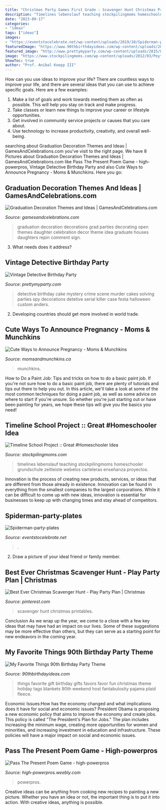 ```yaml
---
title: "Christmas Party Games First Grade : Scavenger Hunt Christmas Printables"
description: "Timelines lebenslauf teaching stockpilingmoms homeschooler grundschule zeitleiste webelos carteleras enseñanza proyectos"
date: "2023-09-17"
categories:
- "ideas"
tags: ["ideas"]
images:
- "https://eventstocelebrate.net/wp-content/uploads/2019/10/Spiderman-party-plates.jpeg"
featuredImage: "https://www.90thbirthdayideas.com/wp-content/uploads/2016/10/Youre-My-Favorite-Free-Printable-Party-Favor-Gift-Tags.jpg"
featured_image: "http://www.prettymyparty.com/wp-content/uploads/2015/03/Detective-Party-Cake.jpg"
image: "https://www.stockpilingmoms.com/wp-content/uploads/2012/03/PeytonsTimelineProject.jpg"
ShowToc: true
author: "Prof. Anibal Koepp III"
---
```



How can you use ideas to improve your life?
There are countless ways to improve your life, and there are several ideas that you can use to achieve specific goals. Here are a few examples: 
1. Make a list of goals and work towards meeting them as often as possible. This will help you stay on track and make progress.
2. Take classes or learn new things to improve your career or lifestyle opportunities.
3. Get involved in community service projects or causes that you care about.
4. Use technology to increase productivity, creativity, and overall well-being.

	

		
searching about Graduation Decoration Themes and Ideas | GamesAndCelebrations.com you've visit to the right page. We have 8 Pictures about Graduation Decoration Themes and Ideas | GamesAndCelebrations.com like Pass The Present Poem Game - high-powerpros, Vintage Detective Birthday Party and also Cute Ways to Announce Pregnancy - Moms &amp; Munchkins. Here you go:
		
    
## Graduation Decoration Themes And Ideas | GamesAndCelebrations.com

<img loading=lazy src="http://www.gamesandcelebrations.com/wp-content/uploads/2017/03/Graduation-Decorations.jpg" onerror="this.onerror=null;this.src='https://tse1.mm.bing.net/th?id=OIP.IfYv3gnFRV0aDjTg9V_IkgHaFj&amp;pid=15.1';" alt="Graduation Decoration Themes and Ideas | GamesAndCelebrations.com">

_Source: gamesandcelebrations.com_

>graduation decoration decorations grad parties decorating open themes daughter celebration decor theme idea graduate houses daughters repin comment sign. 

	

3) What needs does it address?

    
## Vintage Detective Birthday Party

<img loading=lazy src="http://www.prettymyparty.com/wp-content/uploads/2015/03/Detective-Party-Cake.jpg" onerror="this.onerror=null;this.src='https://tse2.mm.bing.net/th?id=OIP.VtaygBjRsoduh8qICiE3EwHaLD&amp;pid=15.1';" alt="Vintage Detective Birthday Party">

_Source: prettymyparty.com_

>detective birthday cake mystery crime scene murder cakes solving parties spy decorations detetive serial killer case festa halloween custom anders. 

	

2. Developing countries should get more involved in world trade.

    
## Cute Ways To Announce Pregnancy - Moms &amp; Munchkins

<img loading=lazy src="https://www.momsandmunchkins.ca/wp-content/uploads/2012/09/cute-ways-to-announce-pregnancy.jpg" onerror="this.onerror=null;this.src='https://tse3.mm.bing.net/th?id=OIP.3wDhNxWOyAcUFzdpIgsM2gHaF8&amp;pid=15.1';" alt="Cute Ways to Announce Pregnancy - Moms &amp; Munchkins">

_Source: momsandmunchkins.ca_

>munchkins. 

	

How to Do a Paint Job: Tips and tricks on how to do a basic paint job.
If you're not sure how to do a basic paint job, there are plenty of tutorials and tips out there to help you out. In this article, we'll take a look at some of the most common techniques for doing a paint job, as well as some advice on where to start if you're unsure. So whether you're just starting out or have been painting for years, we hope these tips will give you the basics you need!

    
## Timeline School Project :: Great #Homeschooler Idea

<img loading=lazy src="https://www.stockpilingmoms.com/wp-content/uploads/2012/03/PeytonsTimelineProject.jpg" onerror="this.onerror=null;this.src='https://tse2.mm.bing.net/th?id=OIP.5_7dVlnkrn3FdrZfjmTvKQHaLK&amp;pid=15.1';" alt="Timeline School Project :: Great #Homeschooler Idea">

_Source: stockpilingmoms.com_

>timelines lebenslauf teaching stockpilingmoms homeschooler grundschule zeitleiste webelos carteleras enseñanza proyectos. 

	

Innovation is the process of creating new products, services, or ideas that are different from those already in existence. Innovation can be found in everything from the smallest companies to the largest corporations. While it can be difficult to come up with new ideas, innovation is essential for businesses to keep up with changing times and stay ahead of competitors.

    
## Spiderman-party-plates

<img loading=lazy src="https://eventstocelebrate.net/wp-content/uploads/2019/10/Spiderman-party-plates.jpeg" onerror="this.onerror=null;this.src='https://tse2.mm.bing.net/th?id=OIP.u2kTs39kZAvpus62ghl0SAHaJ4&amp;pid=15.1';" alt="Spiderman-party-plates">

_Source: eventstocelebrate.net_

>. 

	

2. Draw a picture of your ideal friend or family member.

    
## Best Ever Christmas Scavenger Hunt - Play Party Plan | Christmas

<img loading=lazy src="https://i.pinimg.com/736x/c9/32/9d/c9329d61a1db6224b719a0afe26eecd6.jpg" onerror="this.onerror=null;this.src='https://tse2.mm.bing.net/th?id=OIP.YWcZG8bbngzHm0TP7WT5iQHaMm&amp;pid=15.1';" alt="Best Ever Christmas Scavenger Hunt - Play Party Plan | Christmas">

_Source: pinterest.com_

>scavenger hunt christmas printables. 

	

Conclusion
As we wrap up the year, we come to a close with a few key ideas that may have had an impact on our lives. Some of these suggestions may be more effective than others, but they can serve as a starting point for new endeavors in the coming year.

    
## My Favorite Things 90th Birthday Party Theme

<img loading=lazy src="https://www.90thbirthdayideas.com/wp-content/uploads/2016/10/Youre-My-Favorite-Free-Printable-Party-Favor-Gift-Tags.jpg" onerror="this.onerror=null;this.src='https://tse3.mm.bing.net/th?id=OIP.qjUdljzMODP8haATUdIfKgHaLF&amp;pid=15.1';" alt="My Favorite Things 90th Birthday Party Theme">

_Source: 90thbirthdayideas.com_

>things favorite gift birthday gifts favors favor fun christmas theme holiday tags blankets 90th weekend host fantabulosity pajama plaid fleece. 

	

Economic Issues:How has the economy changed and what implications does it have for social and economic issues?
President Obama is proposing a new economic policy that aims to improve the economy and create jobs. This policy is called "The President's Plan for Jobs." The plan includes increasing the minimum wage, creating more opportunities for women and minorities, and increasing investment in education and infrastructure. These policies will have a major impact on social and economic issues.

    
## Pass The Present Poem Game - High-powerpros

<img loading=lazy src="http://high-powerpros.weebly.com/uploads/1/2/4/1/124186493/933251053.jpg" onerror="this.onerror=null;this.src='https://tse1.mm.bing.net/th?id=OIP.DKrJftgcBgLNHTNOTIG7BwHaJ4&amp;pid=15.1';" alt="Pass The Present Poem Game - high-powerpros">

_Source: high-powerpros.weebly.com_

>powerpros. 

	

Creative ideas can be anything from cooking new recipes to painting a new picture. Whether you have an idea or not, the important thing is to put it into action. With creative ideas, anything is possible.

